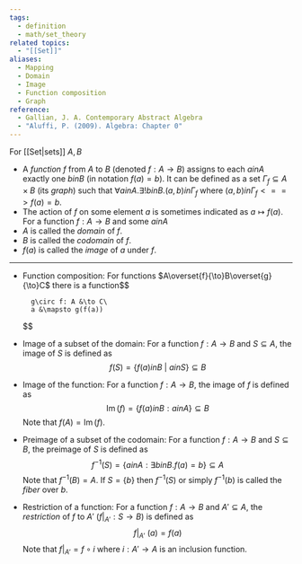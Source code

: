 ```yaml
---
tags:
  - definition
  - math/set_theory
related topics:
  - "[[Set]]"
aliases:
  - Mapping
  - Domain
  - Image
  - Function composition
  - Graph
reference:
  - Gallian, J. A. Contemporary Abstract Algebra
  - "Aluffi, P. (2009). Algebra: Chapter 0"
---
```

For [[Set|sets]] $A,B$
- A _function_ $f$ from $A$ to $B$ (denoted $f:A\to B$) assigns to each $a in A$ exactly one $b in B$ (in notation $f(a)=b$). It can be defined as a set $\Gamma_f \subseteq A\times B$ (its _graph_) such that $\forall a in A. \exists! b in B. (a,b) in \Gamma_f$ where $(a,b) in\Gamma_f  <==> f(a)=b$.
- The action of $f$ on some element $a$ is sometimes indicated as $a\mapsto f(a)$.
For a function $f:A\to B$ and some $a in A$
- $A$ is called the _domain_ of $f$.
- $B$ is called the _codomain_ of $f$.
- $f(a)$ is called the _image_ of $a$ under $f$.
---
- Function composition:
	For functions $A\overset{f}{\to}B\overset{g}{\to}C$ there is a function$$
	
		g\circ f: A &\to C\
		a &\mapsto g(f(a))
	
	$$
- Image of a subset of the domain:
	For a function $f:A\to B$ and $S\subseteq A$, the image of $S$ is defined as$$
		f(S) =\{f(a) in B\ |\ a in S\}\subseteq B
	$$
- Image of the function:
	For a function $f:A\to B$, the image of $f$ is defined as$$
		\operatorname{Im}(f) = \{f(a) in B: a in A\}\subseteq B
	$$Note that $f(A)=\operatorname{Im}(f)$.
- Preimage of a subset of the codomain:
	For a function $f:A\to B$ and $S\subseteq B$, the preimage of $S$ is defined as$$
		f^{-1}(S) = \{a in A: \exists b in B. f(a)=b\}\subseteq A
	$$Note that $f^{-1}(B)=A$. If $S=\{b\}$ then $f^{-1}(S)$ or simply $f^{-1}(b)$ is called the _fiber_ over $b$.
- Restriction of a function:
	For a function $f:A\to B$ and $A'\subseteq A$, the _restriction_ of $f$ to $A'$ ($f|_{A'}: S \to B$) is defined as$$
		f|_{A'}\ (a) = f(a)
	$$Note that $f|_{A'}=f\circ i$ where $i: A'\to A$ is an inclusion function.